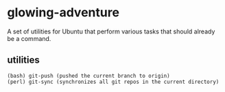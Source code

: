 # glowing-adventure
A set of utilities for Ubuntu that perform various tasks that should already be a command.

## utilities
```
(bash) git-push (pushed the current branch to origin)
(perl) git-sync (synchronizes all git repos in the current directory)
```


